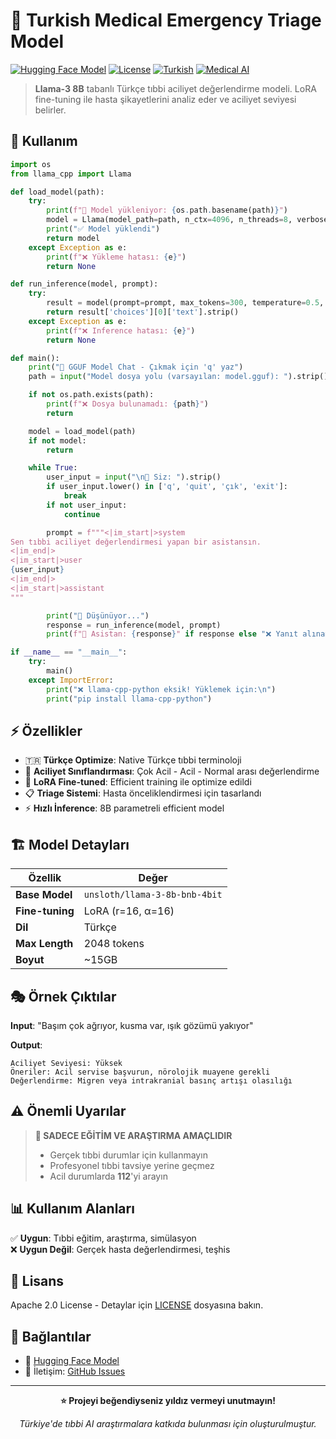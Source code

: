 # 🏥 Turkish Medical Emergency Triage Model

[![Hugging Face Model](https://img.shields.io/badge/🤗%20Hugging%20Face-Model-yellow)](https://huggingface.co/dousery/turkish-medical-triage-llama3-gguf)
[![License](https://img.shields.io/badge/License-Apache%202.0-blue.svg)](https://opensource.org/licenses/Apache-2.0)
[![Turkish](https://img.shields.io/badge/Language-Turkish-red)](https://github.com/topics/turkish)
[![Medical AI](https://img.shields.io/badge/Domain-Medical%20AI-green)](https://github.com/topics/medical-ai)

> **Llama-3 8B** tabanlı Türkçe tıbbi aciliyet değerlendirme modeli. LoRA fine-tuning ile hasta şikayetlerini analiz eder ve aciliyet seviyesi belirler.

## 🚀 Kullanım

```python
import os
from llama_cpp import Llama

def load_model(path):
    try:
        print(f"🔄 Model yükleniyor: {os.path.basename(path)}")
        model = Llama(model_path=path, n_ctx=4096, n_threads=8, verbose=False, n_gpu_layers=0)
        print("✅ Model yüklendi")
        return model
    except Exception as e:
        print(f"❌ Yükleme hatası: {e}")
        return None

def run_inference(model, prompt):
    try:
        result = model(prompt=prompt, max_tokens=300, temperature=0.5, stop=["<|im_end|>"], echo=False)
        return result['choices'][0]['text'].strip()
    except Exception as e:
        print(f"❌ Inference hatası: {e}")
        return None

def main():
    print("🚀 GGUF Model Chat - Çıkmak için 'q' yaz")
    path = input("Model dosya yolu (varsayılan: model.gguf): ").strip() or "model.gguf"

    if not os.path.exists(path):
        print(f"❌ Dosya bulunamadı: {path}")
        return

    model = load_model(path)
    if not model:
        return

    while True:
        user_input = input("\n👤 Siz: ").strip()
        if user_input.lower() in ['q', 'quit', 'çık', 'exit']:
            break
        if not user_input:
            continue

        prompt = f"""<|im_start|>system
Sen tıbbi aciliyet değerlendirmesi yapan bir asistansın.
<|im_end|>
<|im_start|>user
{user_input}
<|im_end|>
<|im_start|>assistant
"""

        print("🔄 Düşünüyor...")
        response = run_inference(model, prompt)
        print(f"🤖 Asistan: {response}" if response else "❌ Yanıt alınamadı")

if __name__ == "__main__":
    try:
        main()
    except ImportError:
        print("❌ llama-cpp-python eksik! Yüklemek için:\n")
        print("pip install llama-cpp-python")

```

## ⚡ Özellikler

- 🇹🇷 **Türkçe Optimize**: Native Türkçe tıbbi terminoloji
- 🎯 **Aciliyet Sınıflandırması**: Çok Acil - Acil - Normal arası değerlendirme
- 🧠 **LoRA Fine-tuned**: Efficient training ile optimize edildi
- 📋 **Triage Sistemi**: Hasta önceliklendirmesi için tasarlandı
- ⚡ **Hızlı İnference**: 8B parametreli efficient model

## 🏗️ Model Detayları

| Özellik | Değer |
|---------|-------|
| **Base Model** | `unsloth/llama-3-8b-bnb-4bit` |
| **Fine-tuning** | LoRA (r=16, α=16) |
| **Dil** | Türkçe |
| **Max Length** | 2048 tokens |
| **Boyut** | ~15GB |

## 🎭 Örnek Çıktılar

**Input**: "Başım çok ağrıyor, kusma var, ışık gözümü yakıyor"

**Output**:
```
Aciliyet Seviyesi: Yüksek
Öneriler: Acil servise başvurun, nörolojik muayene gerekli
Değerlendirme: Migren veya intrakranial basınç artışı olasılığı
```

## ⚠️ Önemli Uyarılar

> **🚨 SADECE EĞİTİM VE ARAŞTIRMA AMAÇLIDIR**
> 
> - Gerçek tıbbi durumlar için kullanmayın
> - Profesyonel tıbbi tavsiye yerine geçmez
> - Acil durumlarda **112**'yi arayın

## 📊 Kullanım Alanları

✅ **Uygun**: Tıbbi eğitim, araştırma, simülasyon  
❌ **Uygun Değil**: Gerçek hasta değerlendirmesi, teşhis

## 📄 Lisans

Apache 2.0 License - Detaylar için [LICENSE](LICENSE) dosyasına bakın.

## 🔗 Bağlantılar

- 🤗 [Hugging Face Model](https://huggingface.co/dousery/llama3-turkish-medical-triage)
- 📧 İletişim: [GitHub Issues](https://github.com/dousery/FineTune-Triage/issues)

---

<div align="center">

**⭐ Projeyi beğendiyseniz yıldız vermeyi unutmayın!**

*Türkiye'de tıbbi AI araştırmalara katkıda bulunması için oluşturulmuştur.*

</div>
